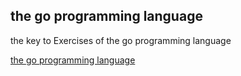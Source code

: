## the go programming language

the key to Exercises of the go programming language

[the go programming language](https://docs.hacknode.org/gopl-zh/index.html)
